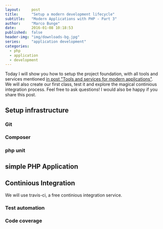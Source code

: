 ```yaml
---
layout:     post
title:      "Setup a modern development lifecycle"
subtitle:   "Modern Applications with PHP - Part 3"
author:     "Marco Bunge"
date:       2016-01-08 10:18:53
published:  false
header-img: "img/downloads-bg.jpg"
series:     "application development"
categories:
  - php
  - application
  - development
---
```


Today I will show you how to setup the project foundation, with all tools and services mentioned <a href="http://www.marco-bunge.com/2015/10/23/blast-the-modern-application-wrapper/" target="_blank">in post "Tools and services for modern applications"</a>. We will also create our first class, test it and explore the magical continious integration process. Feel free to ask questions! I would also be happy if you share this post.

## Setup infrastructure

### Git

### Composer

### php unit

## simple PHP Application

## Continious Integration

We will use travis-ci, a free continious integration service.

### Test automation

### Code coverage
